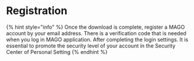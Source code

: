 # Registration

{% hint style="info" %}
Once the download is complete, register a MAGO account by your email address. There is a verification code that is needed when you log in MAGO application. After completing the login settings. It is essential to promote the security level of your account in the Security Center of Personal Setting
{% endhint %}
